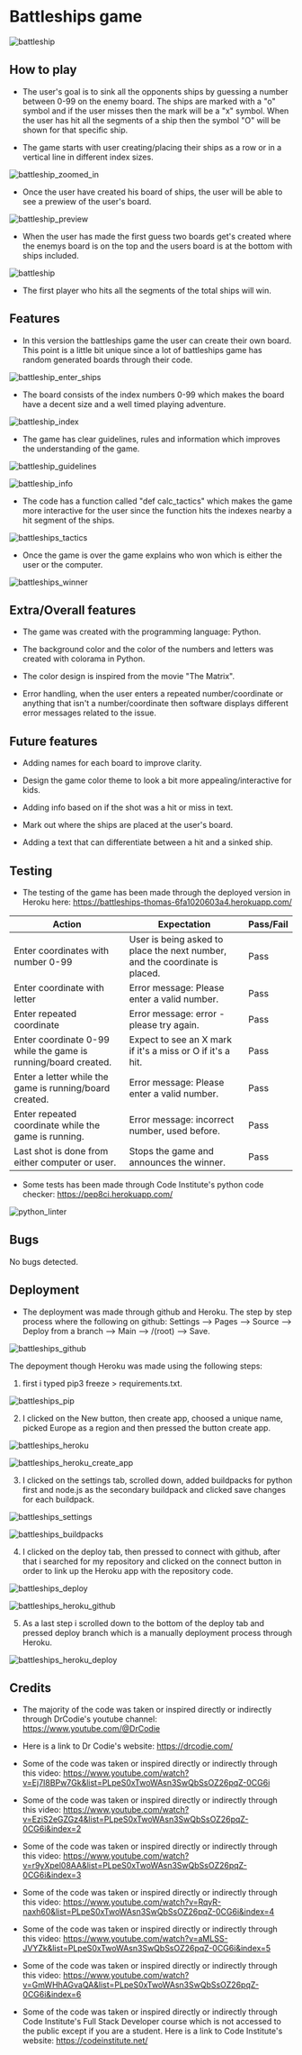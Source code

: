 # Battleships game

![battleship](./assets/images/background.png)
## How to play

* The user's goal is to sink all the opponents ships by guessing a number between 0-99 on the enemy board. The ships are marked with a "o" symbol and if the user misses then the mark will be a "x" symbol. When the user has hit all the segments of a ship then the symbol "O" will be shown for that specific ship.

* The game starts with user creating/placing their ships as a row or in a vertical line in different index sizes.

![battleship_zoomed_in](./assets/images/python_welcome.png)

* Once the user have created his board of ships, the user will be able to see a prewiew of the user's board.

![battleship_preview](./assets/images/python_board.png)

* When the user has made the first guess two boards get's created where the enemys board is on the top and the users board is at the bottom with ships included.

![battleship](./assets/images/boards_battleship.png)

* The first player who hits all the segments of the total ships will win.

## Features

* In this version the battleships game the user can create their own board. This point is a little bit unique since a lot of battleships game has random generated boards through their code.

![battleship_enter_ships](./assets/images/battleships_enter_ships.png)

* The board consists of the index numbers 0-99 which makes the board have a decent size and a well timed playing adventure.

![battleship_index](./assets/images/battleship_indexing.png)

* The game has clear guidelines, rules and information which improves the understanding of the game.

![battleship_guidelines](./assets/images/battleships_guideline_and_rules.png)

![battleship_info](./assets/images/info_battle.png)


* The code has a function called "def calc_tactics" which makes the game more interactive for the user since the function hits the indexes nearby a hit segment of the ships.

![battleships_tactics](./assets/images/battleships_tactics.png)

* Once the game is over the game explains who won which is either the user or the computer.

![battleships_winner](./assets/images/battleships_winner.png)

## Extra/Overall features

* The game was created with the programming language: Python.

* The background color and the color of the numbers and letters was created with colorama in Python.

* The color design is inspired from the movie "The Matrix".

* Error handling, when the user enters a repeated number/coordinate or anything that isn't a number/coordinate then software displays different error messages related to the issue.

## Future features

* Adding names for each board to improve clarity.

* Design the game color theme to look a bit more appealing/interactive for kids.

* Adding info based on if the shot was a hit or miss in text.

* Mark out where the ships are placed at the user's board.

* Adding a text that can differentiate between a hit and a sinked ship.

## Testing

* The testing of the game has been made through the deployed version in Heroku here: https://battleships-thomas-6fa1020603a4.herokuapp.com/

| Action                                      | Expectation                                              | Pass/Fail |
|---------------------------------------------|----------------------------------------------------------|-----------|
| Enter coordinates with number 0-99         | User is being asked to place the next number, and the coordinate is placed. | Pass |
| Enter coordinate with letter               | Error message: Please enter a valid number.             | Pass |
| Enter repeated coordinate                  | Error message: error - please try again.                | Pass |
| Enter coordinate 0-99 while the game is running/board created. | Expect to see an X mark if it's a miss or O if it's a hit. | Pass |
| Enter a letter while the game is running/board created. | Error message: Please enter a valid number.             | Pass |
| Enter repeated coordinate while the game is running. | Error message: incorrect number, used before.           | Pass |
| Last shot is done from either computer or user. | Stops the game and announces the winner.               | Pass |


* Some tests has been made through Code Institute's python code checker: https://pep8ci.herokuapp.com/

![python_linter](./assets/images/ci_python_linter.png)

## Bugs

No bugs detected.

## Deployment

* The deployment was made through github and Heroku. The step by step process where the following on github: Settings --> Pages --> Source --> Deploy from a branch --> Main --> /(root) --> Save.

![battleships_github](./assets/images/battleships_github.png)

The depoyment though Heroku was made using the following steps: 

1. first i typed pip3 freeze > requirements.txt.

![battleships_pip](./assets/images/battleships_pip3.png)

2. I clicked on the New button, then create app, choosed a unique name, picked Europe as a region and then pressed the button create app.

![battleships_heroku](./assets/images/battleships_heroku.png)

![battleships_heroku_create_app](./assets/images/battleships_heroku_create_app.png)


3. I clicked on the settings tab, scrolled down, added buildpacks for python first and node.js as the secondary buildpack and clicked save changes for each buildpack.

![battleships_settings](./assets/images/battleships_settings.png)

![battleships_buildpacks](./assets/images/battleships_buildpacks.png)

4. I clicked on the deploy tab, then pressed to connect with github, after that i searched for my repository and clicked on the connect button in order to link up the Heroku app with the repository code.

![battleships_deploy](./assets/images/battleships_deploy.png)

![battleships_heroku_github](./assets/images/battleships_heroku_github.png)

5. As a last step i scrolled down to the bottom of the deploy tab and pressed deploy branch which is a manually deployment process through Heroku.

![battleships_heroku_deploy](./assets/images/battleships_deploy_heroku.png)

## Credits

* The majority of the code was taken or inspired directly or indirectly through DrCodie's youtube channel: https://www.youtube.com/@DrCodie

* Here is a link to Dr Codie's website: https://drcodie.com/

* Some of the code was taken or inspired directly or indirectly through this video: https://www.youtube.com/watch?v=Ej7I8BPw7Gk&list=PLpeS0xTwoWAsn3SwQbSsOZ26pqZ-0CG6i

* Some of the code was taken or inspired directly or indirectly through this video: https://www.youtube.com/watch?v=EziS2eGZGz4&list=PLpeS0xTwoWAsn3SwQbSsOZ26pqZ-0CG6i&index=2

* Some of the code was taken or inspired directly or indirectly through this video: https://www.youtube.com/watch?v=r9yXpel08AA&list=PLpeS0xTwoWAsn3SwQbSsOZ26pqZ-0CG6i&index=3

* Some of the code was taken or inspired directly or indirectly through this video: https://www.youtube.com/watch?v=RqyR-naxh60&list=PLpeS0xTwoWAsn3SwQbSsOZ26pqZ-0CG6i&index=4

* Some of the code was taken or inspired directly or indirectly through this video: https://www.youtube.com/watch?v=aMLSS-JVYZk&list=PLpeS0xTwoWAsn3SwQbSsOZ26pqZ-0CG6i&index=5

* Some of the code was taken or inspired directly or indirectly through this video: https://www.youtube.com/watch?v=GmWHhAGvaQA&list=PLpeS0xTwoWAsn3SwQbSsOZ26pqZ-0CG6i&index=6


* Some of the code was taken or inspired directly or indirectly through Code Institute's Full Stack Developer course which is not accessed to the public except if you are a student. Here is a link to Code Institute's website: https://codeinstitute.net/